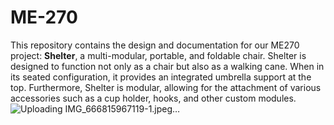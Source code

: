 # ME-270
This repository contains the design and documentation for our ME270 project: **Shelter**, a multi-modular, portable, and foldable chair. Shelter is designed to function not only as a chair but also as a walking cane. When in its seated configuration, it provides an integrated umbrella support at the top. Furthermore, Shelter is modular, allowing for the attachment of various accessories such as a cup holder, hooks, and other custom modules.
![Uploading IMG_666815967119-1.jpeg…]()
